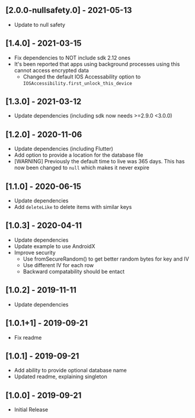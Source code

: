## [2.0.0-nullsafety.0] - 2021-05-13

- Update to null safety

## [1.4.0] - 2021-03-15

- Fix dependencies to NOT include sdk 2.12 ones
- It's been reported that apps using background processes using this cannot access encrypted data
  - Changed the default IOS Accessability option to `IOSAccessibility.first_unlock_this_device`

## [1.3.0] - 2021-03-12

- Update dependencies (including sdk now needs >=2.9.0 <3.0.0)

## [1.2.0] - 2020-11-06

- Update dependencies (including Flutter)
- Add option to provide a location for the database file
- [WARNING] Previously the default time to live was 365 days. This has now been changed to `null` which makes it never expire 

## [1.1.0] - 2020-06-15

- Update dependencies
- Add `deleteLike` to delete items with similar keys

## [1.0.3] - 2020-04-11

- Update dependencies
- Update example to use AndroidX
- Improve security
  - Use fromSecureRandom() to get better random bytes for key and IV
  - Use different IV for each row
  - Backward compatability should be entact

## [1.0.2] - 2019-11-11

- Update dependencies

## [1.0.1+1] - 2019-09-21

- Fix readme

## [1.0.1] - 2019-09-21

- Add ability to provide optional database name
- Updated readme, explaining singleton

## [1.0.0] - 2019-09-21

- Initial Release
